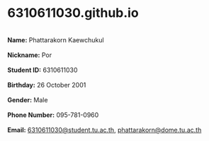 # 6310611030.github.io
<br>**Name:** Phattarakorn Kaewchukul<br/>
<br>**Nickname:** Por<br/>
<br>**Student ID:** 6310611030<br/>
<br>**Birthday:** 26 October 2001<br/>
<br>**Gender:** Male<br/>
<br>**Phone Number:** 095-781-0960<br/>
<br>**Email:** 6310611030@student.tu.ac.th, phattarakorn@dome.tu.ac.th<br/>
